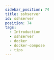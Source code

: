 ```yaml
---
sidebar_position: 74
title: sshserver
id: sshserver
position: 74
tags:
  - Introduction
  - sshserver
  - docker
  - docker-compose
  - tips
---
```

